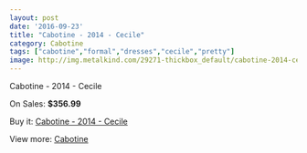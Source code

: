```yaml
---
layout: post
date: '2016-09-23'
title: "Cabotine - 2014 - Cecile"
category: Cabotine
tags: ["cabotine","formal","dresses","cecile","pretty"]
image: http://img.metalkind.com/29271-thickbox_default/cabotine-2014-cecile.jpg
---
```

Cabotine - 2014 - Cecile

On Sales: **$356.99**
<a href="https://www.metalkind.com/en/cabotine/10631-cabotine-2014-cecile.html"><amp-img layout="responsive" width="600" height="600" src="//img.metalkind.com/29271-thickbox_default/cabotine-2014-cecile.jpg" alt="Cabotine - 2014 - Cecile 0" /></a>
<a href="https://www.metalkind.com/en/cabotine/10631-cabotine-2014-cecile.html"><amp-img layout="responsive" width="600" height="600" src="//img.metalkind.com/29273-thickbox_default/cabotine-2014-cecile.jpg" alt="Cabotine - 2014 - Cecile 1" /></a>
<a href="https://www.metalkind.com/en/cabotine/10631-cabotine-2014-cecile.html"><amp-img layout="responsive" width="600" height="600" src="//img.metalkind.com/29275-thickbox_default/cabotine-2014-cecile.jpg" alt="Cabotine - 2014 - Cecile 2" /></a>
<a href="https://www.metalkind.com/en/cabotine/10631-cabotine-2014-cecile.html"><amp-img layout="responsive" width="600" height="600" src="//img.metalkind.com/29277-thickbox_default/cabotine-2014-cecile.jpg" alt="Cabotine - 2014 - Cecile 3" /></a>

Buy it: [Cabotine - 2014 - Cecile](https://www.metalkind.com/en/cabotine/10631-cabotine-2014-cecile.html "Cabotine - 2014 - Cecile")

View more: [Cabotine](https://www.metalkind.com/en/125-cabotine "Cabotine")